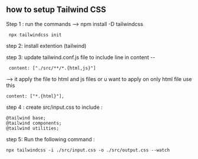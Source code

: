 ## how to setup Tailwind CSS


Step 1 : run the commands
--> npm  install -D tailwindcss 

```
 npx tailwindcss init
```


step 2: install extention (tailwind)
 
 
step 3: update tailwind.conf.js file to include  line in content --  
```
 content: ["./src/**/*.{html,js}"] 
 ```
 --> it apply the file to html and js files or u want to apply on only html file use this 
 ```
 content: ["*.{html}"],
```

step 4 : create src/input.css to include : 
```
@tailwind base;
@tailwind components;
@tailwind utilities;
```


step 5:  Run the following command :
``` 
npx tailwindcss -i ./src/input.css -o ./src/output.css --watch
```